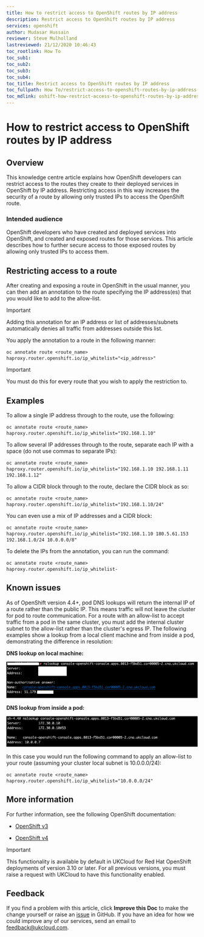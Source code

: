 ```yaml
---
title: How to restrict access to OpenShift routes by IP address
description: Restrict access to OpenShift routes by IP address
services: openshift
author: Mudasar Hussain
reviewer: Steve Mulholland
lastreviewed: 21/12/2020 10:46:43
toc_rootlink: How To
toc_sub1:
toc_sub2:
toc_sub3:
toc_sub4:
toc_title: Restrict access to OpenShift routes by IP address
toc_fullpath: How To/restrict-access-to-openshift-routes-by-ip-address.md
toc_mdlink: oshift-how-restrict-access-to-openshift-routes-by-ip-address.md
---
```


# How to restrict access to OpenShift routes by IP address

## Overview

This knowledge centre article explains how OpenShift developers can restrict access to the routes they create to their deployed services in OpenShift by IP address. Restricting access in this way increases the security of a route by allowing only trusted IPs to access the OpenShift route.

### Intended audience

OpenShift developers who have created and deployed services into OpenShift, and created and exposed routes for those services. This article describes how to further secure access to those exposed routes by allowing only trusted IPs to access them.

## Restricting access to a route

After creating and exposing a route in OpenShift in the usual manner, you can then add an annotation to the route specifying the IP address(es) that you would like to add to the allow-list.

> [!IMPORTANT]
> Adding this annotation for an IP address or list of addresses/subnets automatically denies all traffic from addresses outside this list.

You apply the annotation to a route in the following manner:

    oc annotate route <route_name> haproxy.router.openshift.io/ip_whitelist="<ip_address>"

> [!IMPORTANT]
> You must do this for every route that you wish to apply the restriction to.

## Examples

To allow a single IP address through to the route, use the following:

    oc annotate route <route_name> haproxy.router.openshift.io/ip_whitelist="192.168.1.10"

To allow several IP addresses through to the route, separate each IP with a space (do not use commas to separate IPs):

    oc annotate route <route_name> haproxy.router.openshift.io/ip_whitelist="192.168.1.10 192.168.1.11 192.168.1.12"

To allow a CIDR block through to the route, declare the CIDR block as so:

    oc annotate route <route_name> haproxy.router.openshift.io/ip_whitelist="192.168.1.10/24"

You can even use a mix of IP addresses and a CIDR block:

    oc annotate route <route_name> haproxy.router.openshift.io/ip_whitelist="192.168.1.10 180.5.61.153 192.168.1.0/24 10.0.0.0/8"

To delete the IPs from the annotation, you can run the command:

    oc annotate route <route_name> haproxy.router.openshift.io/ip_whitelist-
    
## Known issues   

As of OpenShift version 4.4+, pod DNS lookups will return the internal IP of a route rather than the public IP. This means traffic will not leave the cluster for pod to route communication. For a route with an allow-list to accept traffic from a pod in the same cluster, you must add the internal cluster subnet to the allow-list rather than the cluster's egress IP. The following examples show a lookup from a local client machine and from inside a pod, demonstrating the difference in resolution:

**DNS lookup on local machine:**

 ![Local machine lookup](images/oshift-local-lookup.png)

**DNS lookup from inside a pod:**

 ![Pod lookup](images/oshift-pod-lookup.png)

In this case you would run the following command to apply an allow-list to your route (assuming your cluster local subnet is 10.0.0.0/24):

    oc annotate route <route_name> haproxy.router.openshift.io/ip_whitelist="10.0.0.0/24"

## More information

For further information, see the following OpenShift documentation:

- [OpenShift v3](https://docs.openshift.com/container-platform/3.11/architecture/networking/routes.html)

- [OpenShift v4](https://docs.openshift.com/container-platform/4.5/networking/routes/route-configuration.html)

> [!IMPORTANT]
> This functionality is available by default in UKCloud for Red Hat OpenShift deployments of version 3.10 or later. For all previous versions, you must raise a request with UKCloud to have this functionality enabled.

## Feedback

If you find a problem with this article, click **Improve this Doc** to make the change yourself or raise an [issue](https://github.com/UKCloud/documentation/issues) in GitHub. If you have an idea for how we could improve any of our services, send an email to <feedback@ukcloud.com>.
